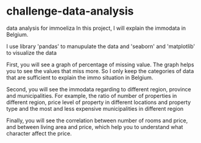 # challenge-data-analysis
 data analysis for immoeliza
In this project, I will explain the immodata in Belgium.

I use library 'pandas' to manupulate the data and 'seaborn' and 'matplotlib' to visualize the data
 
First, you will see a graph of percentage of missing value. The graph helps you to see the values that miss more. So I only keep the categories of data that are sufficient to explain the immo situation in Belgium.

Second, you will see the immodata regarding to different region, province and municipalities. For example, the ratio of number of properties in different region, price level of property in different locations and property type and the most and less expensive municipalities in different region

Finally, you will see the correlation between number of rooms and price, and between living area and price, which help you to understand what character affect the price.